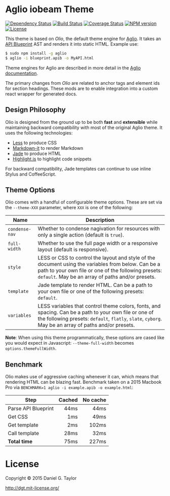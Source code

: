 # Aglio iobeam Theme

[![Dependency Status](https://img.shields.io/david/danielgtaylor/aglio/olio-theme.svg)](https://david-dm.org/danielgtaylor/aglio) [![Build Status](http://img.shields.io/travis/danielgtaylor/aglio/olio-theme.svg)](https://travis-ci.org/danielgtaylor/aglio) [![Coverage Status](http://img.shields.io/coveralls/danielgtaylor/aglio/olio-theme.svg)](https://coveralls.io/r/danielgtaylor/aglio) [![NPM version](http://img.shields.io/npm/v/aglio-theme-olio.svg)](https://www.npmjs.org/package/aglio-theme-olio) [![License](http://img.shields.io/npm/l/aglio-theme-olio.svg)](https://www.npmjs.org/package/aglio-theme-olio)

This theme is based on *Olio*, the default theme engine for [Aglio](https://github.com/danielgtaylor/aglio). It takes an [API Blueprint](http://apiblueprint.org/) AST and renders it into static HTML. Example use:

```bash
$ sudo npm install -g aglio
$ aglio -i blueprint.apib -o MyAPI.html
```

Theme engines for Aglio are described in more detail in the [Aglio documentation](https://github.com/danielgtaylor/aglio#customizing-output).

The primary changes from _Olio_ are related to anchor tags and element ids for section headings.  These mods are to enable integration into a custom react wrapper for generated docs.

## Design Philosophy
Olio is designed from the ground up to be both **fast** and **extensible** while maintaining backward compatibility with most of the original Aglio theme. It uses the following technologies:

* [Less](http://lesscss.org/) to produce CSS
* [Markdown-it](https://github.com/markdown-it/markdown-it#readme) to render Markdown
* [Jade](http://jade-lang.com/) to produce HTML
* [Highlight.js](https://highlightjs.org/) to highlight code snippets

For backward compatibility, Jade templates can continue to use inline Stylus and CoffeeScript.

## Theme Options

Olio comes with a handful of configurable theme options. These are set via the `--theme-XXX` parameter, where `XXX` is one of the following:

Name           | Description
-------------- | ------------------
`condense-nav` | Whether to condense nagivation for resources with only a single action (default is `true`).
`full-width`   | Whether to use the full page width or a responsive layout (default is responsive).
`style`        | LESS or CSS to control the layout and style of the document using the variables from below. Can be a path to your own file or one of the following presets: `default`. May be an array of paths and/or presets.
`template`     | Jade template to render HTML. Can be a path to your own file or one of the following presets: `default`.
`variables`    | LESS variables that control theme colors, fonts, and spacing. Can be a path to your own file or one of the following presets: `default`, `flatly`, `slate`, `cyborg`. May be an array of paths and/or presets.

**Note**: When using this theme programmatically, these options are cased like you would expect in Javascript: `--theme-full-width` becomes `options.themeFullWidth`.

## Benchmark

Olio makes use of aggressive caching whenever it can, which means that rendering HTML can be blazing fast. Benchmark taken on a 2015 Macbook Pro via `BENCHMARK=1 aglio -i example.apib -o example.html`:

Step                | Cached | No cache
------------------- | ------:| --------:
Parse API Blueprint |   44ms |  44ms
Get CSS             |    1ms |  49ms
Get template        |    2ms | 102ms
Call template       |   28ms |  32ms
**Total time**      |   75ms | 227ms

License
=======
Copyright &copy; 2015 Daniel G. Taylor

http://dgt.mit-license.org/
